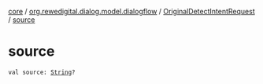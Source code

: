 [core](../../index.md) / [org.rewedigital.dialog.model.dialogflow](../index.md) / [OriginalDetectIntentRequest](index.md) / [source](./source.md)

# source

`val source: `[`String`](https://kotlinlang.org/api/latest/jvm/stdlib/kotlin/-string/index.html)`?`